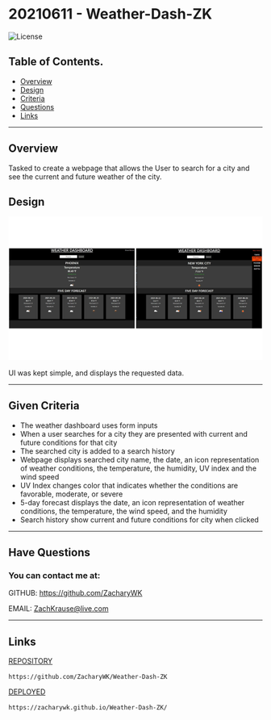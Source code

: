 # 20210611 - Weather-Dash-ZK 

![License](https://img.shields.io/badge/License-Unlicense-blue.svg)

 ## Table of Contents.
 * [Overview](#overview)
 * [Design](#overview)
 * [Criteria](#given-criteria)
 * [Questions](#have-questions)
 * [Links](#links)
 ---


## Overview 
Tasked to create a webpage that allows the User to search for a city and see the current and future weather of the city.

## Design
![image](./img/image.png)

UI was kept simple, and displays the requested data.

---
## Given Criteria
* The weather dashboard uses form inputs
* When a user searches for a city they are presented with current and future conditions for that city 
* The searched city is added to a search history
* Webpage displays searched city name, the date, an icon representation of weather conditions, the temperature, the humidity, UV index and the wind speed 
* UV Index changes color that indicates whether the conditions are favorable, moderate, or severe
* 5-day forecast displays the date, an icon representation of weather conditions, the temperature, the wind speed, and the humidity
* Search history show current and future conditions for city when clicked


---
## Have Questions
### You can contact me at:

GITHUB: <https://github.com/ZacharyWK>

EMAIL: <ZachKrause@live.com>


---
## Links
[REPOSITORY](https://github.com/ZacharyWK/Weather-Dash-ZK)
```
https://github.com/ZacharyWK/Weather-Dash-ZK
```

[DEPLOYED](https://zacharywk.github.io/Weather-Dash-ZK/)
```
https://zacharywk.github.io/Weather-Dash-ZK/
```
